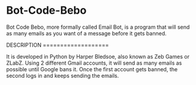 # Bot-Code-Bebo


Bot Code Bebo, more formally called Email Bot, is a program that will send as many emails as you want of a message before it gets banned. 


DESCRIPTION ===================

It is developed in Python by Harper Bledsoe, also known as Zeb Games or ZLabZ. Using 2 different Gmail accounts, it will send as many emails as possible until Google bans it. Once the first account gets banned, the second logs in and keeps sending the emails.
